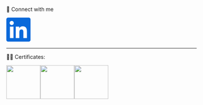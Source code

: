 🔗 Connect with me

[![linkedin](./img/light/linkedin.svg#|width=90px&height=60px)](https://www.linkedin.com/in/arashhaghighat/) 

<hr />
👨‍💻 Certificates:

<img height="90" width="90" src="https://images.credly.com/size/680x680/images/8b8ed108-e77d-4396-ac59-2504583b9d54/cka_from_cncfsite__281_29.png"><img height="90" width="90" src="https://images.credly.com/size/680x680/images/f88d800c-5261-45c6-9515-0458e31c3e16/ckad_from_cncfsite.png"><img height="90" width="90" src="https://images.credly.com/size/680x680/images/9945dfcb-1cca-4529-85e6-db1be3782210/kubernetes-security-specialist-logo2.png">
